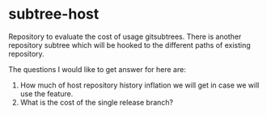# subtree-host
Repository to evaluate the cost of usage gitsubtrees.
There is another repository subtree which will be hooked to the different paths of existing repository.

The questions I would like to get answer for here are:
1. How much of  host repository history inflation we will get in case we will use the feature.
1. What is the cost of the single release branch?


